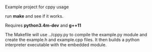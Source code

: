 Example project for cppy usage

run **make** and see if it works.

Requires **python3.4m-dev** and **g++11**
 
The Makefile will use ../cppy.py to compile the example.py module and create the example.h and example.cpp files. 
It then builds a python interpreter executable with the embedded module.